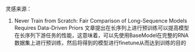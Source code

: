 灵感来源：
1. Never Train from Scratch: Fair Comparison of Long-Sequence Models Requires Data-Driven Priors
文章提出在长序列上进行预训练可以提高模型在长序列下游任务的性能，这意味着，可以先使用BaseModel在完整的RNA数据集上进行预训练，然后将得到的模型进行finetune从而达到训练的目的
